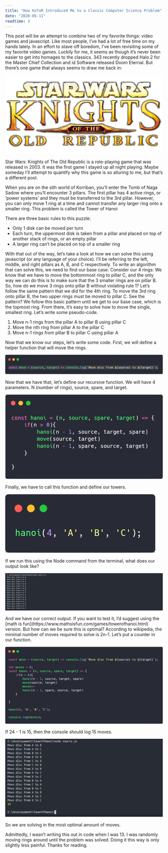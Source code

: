 ```yaml
---
title: "How KoToR Introduced Me to a Classic Computer Science Problem"
date: "2020-05-11"
readtime: 4
---
```


<p class="post-paragraph">
This post will be an attempt to combine two of my favorite things: video games and javascript. Like most people, I’ve had a lot of free time on my hands lately. In an effort to stave off boredom, I’ve been revisiting some of my favorite video games. Luckily for me, it seems as though it’s never been easier to get into homages to the classics. 343 recently dropped Halo 2 for the Master Chief Collection and id Software released Doom Eternal. But there’s one game that always seems to draw me back in: 
</p>

![Star Wars: Knights of the Old Republic](./SW-KOTOR-logo.png)

<p class="post-paragraph">
Star Wars: Knights of The Old Republic is a role-playing game that was released in 2003. It was the first game I stayed up all night playing. Maybe someday I’ll attempt to quantify why this game is so alluring to me, but that’s a different post. 
</p>

<p class="post-paragraph">
When you are on the sith world of Korriban, you’ll enter the Tomb of Naga Sadow where you’ll encounter 3 pillars. The first pillar has 4 active rings, or ‘power systems’ and they must be transferred to the 3rd pillar.  However, you can only move 1 ring at a time and cannot transfer any larger ring onto a smaller ring. This problem is called the Tower of Hanoi
</p>

<p class="post-paragraph">
There are three basic rules to this puzzle:
</p>

<ul class="post-list">
    <li>Only 1 disk can be moved per turn</li>
    <li>Each turn, the uppermost disk is taken from a pillar and placed on top of another stack of rings, or an empty pillar</li>
    <li>A larger ring can’t be placed on top of a smaller ring</li>
</ul>

<p class="post-paragraph">
With that out of the way, let’s take a look at how we can solve this using javascript (or any language of your choice). I’ll be referring to the left, middle, and right pillars as A, B, and C respectively. To write an algorithm that can solve this, we need to find our base case. Consider our 4 rings: We know that we have to move the bottommost ring to pillar C, and the only way we can do this is to make sure that the 3 smaller rings are on pillar B. So, how do we move 3 rings onto pillar B without violating rule 1? Let’s follow the same pattern that we did for the 4th ring. To move the 3rd ring onto pillar B, the two upper rings must be moved to pillar C. See the pattern? We follow this basic pattern until we get to our base case, which is the topmost ring. From there, it’s easy to solve how to move the single, smallest ring. Let’s write some pseudo-code.
</p>

<ol class="post-list">
    <li>Move n-1 rings from the pillar A to pillar B using pillar C</li>
    <li>Move the nth ring from  pillar A to the pillar C</li>
    <li>Move n-1 rings from pillar B to pillar C using pillar A</li>
</ol>

<p class="post-paragraph">
Now that we know our steps, let’s write some code. First, we will define a helper function that will move the rings. 
</p>

![Helper move function](./helperFunction.png)

<p class="post-paragraph">
Now that we have that, let’s define our recursive function. We will have 4 parameters. N (number of rings), source, spare, and target.
</p>

![Our hanoi tower function](./hanoiFunction.png)

<p class="post-paragraph">
Finally, we have to call this function and define our towers. 
</p>

![Calling our tower function](./callFunction.png)

<p class="post-paragraph">
If we run this using the Node command from the terminal, what does our output look like? 
</p>

![Terminal output](./terminalOutputZoomed.png)

<p class="post-paragraph">
And we have our correct output. If you want to test it, I’d suggest using the [math is fun](https://www.mathsisfun.com/games/towerofhanoi.html) version. But how can we be sure this is optimal? According to wikipedia, the minimal number of moves required to solve is 2n-1. Let’s put a counter in our function. 
</p>

![Modifying function to add a counter](./movesCounter.png)

<p class="post-paragraph">
If 24 - 1 is 15, then the console should log 15 moves. 
</p>

![Modified output in terminal](./counterInTerminal.png)

<p class="post-paragraph">
So we are solving in the most optimal amount of moves. 
</p>

<p class="post-paragraph">
Admittedly, I wasn’t writing this out in code when I was 13. I was randomly moving rings around until the problem was solved. Doing it this way is only slightly less painful. Thanks for reading. 
</p>